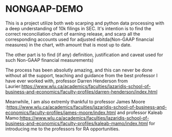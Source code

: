 # NONGAAP-DEMO
This is a project utilize both web scarping and python data processing with a deep understanding of 10k filings in SEC. It's intention is to find the correct reconciliation chart of earning release, and scarp all the corresponding accounts used for adjusted ebitda(Non-GAAP financial measures) in the chart, with amount that is most up to date.

The other part is to find (if any) definition, justification and caveat used for such Non-GAAP financial measurements)

The process has been absolutly amazing, and this can never be done without all the support, teaching and guidance from the best professor I have ever worked with, professor Darren Henderson from Laurier:https://www.wlu.ca/academics/faculties/lazaridis-school-of-business-and-economics/faculty-profiles/darren-henderson/index.html

Meanwhile, I am also extremly thankful to professor James Moore :https://www.wlu.ca/academics/faculties/lazaridis-school-of-business-and-economics/faculty-profiles/james-moore/index.html
and professor Kaleab Mamo:https://www.wlu.ca/academics/faculties/lazaridis-school-of-business-and-economics/faculty-profiles/kaleab-mamo/index.html
for introducing me to the professors for RA opportunities.

